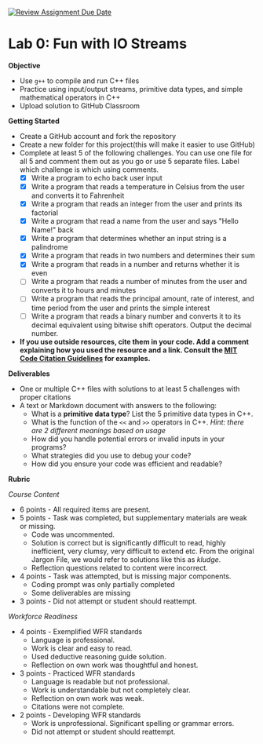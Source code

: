 [![Review Assignment Due Date](https://classroom.github.com/assets/deadline-readme-button-22041afd0340ce965d47ae6ef1cefeee28c7c493a6346c4f15d667ab976d596c.svg)](https://classroom.github.com/a/JtO1We3V)
# Lab 0: Fun with IO Streams


**Objective**

- Use `g++` to compile and run C++ files
- Practice using input/output streams, primitive data types, and simple mathematical operators in C++
- Upload solution to GitHub Classroom

**Getting Started**

- Create a GitHub account and fork the repository
- Create a new folder for this project(this will make it easier to use GitHub)
- Complete at least 5 of the following challenges. You can use one file for all 5 and comment them out as you go or use 5 separate files. Label which challenge is which using comments.
	- [x] Write a program to echo back user input
	- [x] Write a program that reads a temperature in Celsius from the user and converts it to Fahrenheit
	- [x] Write a program that reads an integer from the user and prints its factorial
	- [x] Write a program that read a name from the user and says "Hello Name!" back
	- [x] Write a program that determines whether an input string is a palindrome
	- [x] Write a program that reads in two numbers and determines their sum
	- [x] Write a program that reads in a number and returns whether it is even 
	- [ ] Write a program that reads a number of minutes from the user and converts it to hours and minutes
	- [ ] Write a program that reads the principal amount, rate of interest, and time period from the user and prints the simple interest
	- [ ] Write a program that reads a binary number and converts it to its decimal equivalent using bitwise shift operators. Output the decimal number.
-  **If you use outside resources, cite them in your code. Add a comment explaining how you used the resource and a link. Consult the [MIT Code Citation Guidelines](https://integrity.mit.edu/handbook/writing-code) for examples.**

**Deliverables**

- One or multiple C++ files with solutions to at least 5 challenges with proper citations
- A text or Markdown document with answers to the following:
	- What is a **primitive data type**? List the 5 primitive data types in C++.
	- What is the function of the `<<` and `>>` operators in C++. *Hint: there are 2 different meanings based on usage*
	- How did you handle potential errors or invalid inputs in your programs? 
	- What strategies did you use to debug your code?
	- How did you ensure your code was efficient and readable?


**Rubric**

*Course Content*

- 6 points - All required items are present. 
- 5 points - Task was completed, but supplementary materials are weak or missing.
	- Code was uncommented. 
	- Solution is correct but is significantly difficult to read, highly inefficient, very clumsy, very difficult to extend etc. From the original Jargon File, we would refer to solutions like this as *kludge*.
	- Reflection questions related to content were incorrect.
- 4 points - Task was attempted, but is missing major components. 
	- Coding prompt was only partially completed
	- Some deliverables are missing
- 3 points - Did not attempt or student should reattempt. 

*Workforce Readiness*

- 4 points - Exemplified  WFR standards
	- Language is professional. 
	- Work is clear and easy to read. 
	- Used deductive reasoning guide solution.
	- Reflection on own work was thoughtful and honest.
- 3 points - Practiced WFR standards
	- Language is readable but not professional. 
	- Work is understandable but not completely clear. 
	- Reflection on own work was weak.
	- Citations were not complete.
- 2 points - Developing WFR standards
	- Work is unprofessional. Significant spelling or grammar errors.
	- Did not attempt or student should reattempt. 
